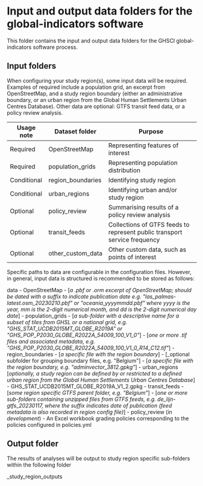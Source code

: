 # Input and output data folders for the global-indicators software

This folder contains the input and output data folders for the GHSCI global-indicators software process.

## Input folders

When configuring your study region(s), some input data will be required.  Examples of required include a population grid, an excerpt from OpenStreetMap, and a study region boundary (either an administrative boundary, or an urban region from the Global Human Settlements Urban Centres Database).  Other data are optional: GTFS transit feed data, or a policy review analysis.

|Usage note    | Dataset folder     | Purpose        |
|--------------|--------------------|----------------|
|Required      | OpenStreetMap      | Representing features of interest |
|Required      | population_grids   | Representing population distribution |
|Conditional   | region_boundaries  | Identifying study region |
|Conditional   | urban_regions      | Identifying urban and/or study region |
|Optional      | policy_review      | Summarising results of a policy review analysis |
|Optional      | transit_feeds      | Collections of GTFS feeds to represent public transport service frequency |
|Optional      | other_custom_data  | Other custom data, such as points of interest |

Specific paths to data are configurable in the configuration files.  However, in general, input data is structured is recommended to be stored as follows:

data
    - OpenStreetMap
        - [_a .pbf or .orm excerpt of OpenStreetMap; should be dated with a suffix to indicate publication date e.g. "las_palmas-latest.osm_20230210.pbf" or "oceania_yyyymmdd.pbf" where yyyy is the year, mm is the 2-digit numerical month, and dd is the 2-digit numerical day date_]
    - population_grids
        -  [_a sub-folder with a descriptive name for a subset of tiles from GHSL or a national grid, e.g. "GHS_STAT_UCDB2015MT_GLOBE_R2019A" or "GHS_POP_P2030_GLOBE_R2022A_54009_100_V1_0"_]
            - [_one or more .tif files and associated metadata, e.g. "GHS_POP_P2030_GLOBE_R2022A_54009_100_V1_0_R14_C12.tif"_]
    - region_boundaries
        - [_a specific file with the region boundary_]
        - [_optional subfolder for grouping boundary files, e.g. "Belgium"]
        - [_a specific file with the region boundary, e.g. "adminvector_3812.gpkg"_]
    - urban_regions [_optionally, a study region can be defined by or restricted to a defined urban region from the Global Human Settlements Urban Centres Database_]
        - GHS_STAT_UCDB2015MT_GLOBE_R2019A_V1_2.gpkg
    - transit_feeds
        - [_some region specific GTFS parent folder, e.g. "Belgium"_]
            - [_one or more sub-folders containing unzipped files from GTFS feeds, e.g. de_lijn-gtfs_20230117, where the suffix indicates date of publication (feed metadata is also recorded in region config file)_]
    - policy_review (_in development_)
        - An Excel workbook grading policies corresponding to the policies configured in policies.yml

## Output folder

The results of analyses will be output to study region specific sub-folders within the following folder

_study_region_outputs
